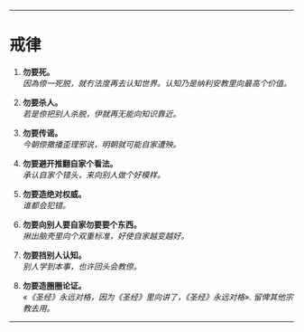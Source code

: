 -----  
# 戒律

1. **勿要死。**  
    *因為倷一死脱，就冇法度再去认知世界。认知乃是纳利安教里向最高个价值。*

2. **勿要杀人。**  
    *若是倷把别人杀脱，伊就再无能向知识靠近。*

3. **勿要传谣。**  
    *今朝倷撒播歪理邪说，明朝就可能自家遭殃。*

4. **勿要避开推翻自家个看法。**  
    *承认自家个错头，来向别人做个好模样。*

5. **勿要造绝对权威。**  
    *谁都会犯错。*

6. **勿要向别人要自家勿要要个东西。**  
    *揪出脑壳里向个双重标准，好使自家越变越好。*

7. **勿要挡别人认知。**  
    *别人学到本事，也许回头会教倷。*

8. **勿要造圈圈论证。**  
    *«《圣经》永远对格，因为《圣经》里向讲了，《圣经》永远对格». 留俾其他宗教去用。*
-----